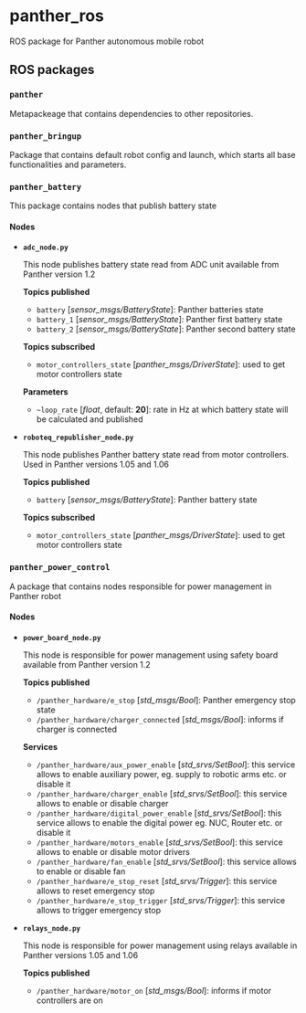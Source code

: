 # panther_ros
ROS package for Panther autonomous mobile robot

## ROS packages

### `panther`

Metapackeage that contains dependencies to other repositories.

### `panther_bringup`

Package that contains default robot config and launch, which starts all base functionalities and parameters.

### `panther_battery`

This package contains nodes that publish battery state

#### Nodes
- **`adc_node.py`**

  This node publishes battery state read from ADC unit available from Panther version 1.2

  **Topics published**

  - `battery` [*sensor_msgs/BatteryState*]: Panther batteries state
  - `battery_1` [*sensor_msgs/BatteryState*]: Panther first battery state
  - `battery_2` [*sensor_msgs/BatteryState*]: Panther second battery state

  **Topics subscribed**

  - `motor_controllers_state` [*panther_msgs/DriverState*]: used to get motor controllers state

  **Parameters**

  - `~loop_rate` [*float*, default: **20**]: rate in Hz at which battery state will be calculated and published

- **`roboteq_republisher_node.py`**

  This node publishes Panther battery state read from motor controllers. Used in Panther versions 1.05 and 1.06

  **Topics published**

  - `battery` [*sensor_msgs/BatteryState*]: Panther battery state

  **Topics subscribed**

  - `motor_controllers_state` [*panther_msgs/DriverState*]: used to get motor controllers state

### `panther_power_control`

A package that contains nodes responsible for power management in Panther robot

#### Nodes

- **`power_board_node.py`**

  This node is responsible for power management using safety board available from Panther version 1.2

  **Topics published**

  - `/panther_hardware/e_stop` [*std_msgs/Bool*]: Panther emergency stop state
  - `/panther_hardware/charger_connected` [*std_msgs/Bool*]: informs if charger is connected

  **Services**

  - `/panther_hardware/aux_power_enable` [*std_srvs/SetBool*]: this service allows to enable auxiliary power, eg. supply to robotic arms etc. or disable it
  - `/panther_hardware/charger_enable` [*std_srvs/SetBool*]: this service allows to enable or disable charger
  - `/panther_hardware/digital_power_enable` [*std_srvs/SetBool*]: this service allows to enable the digital power eg. NUC, Router etc. or disable it
  - `/panther_hardware/motors_enable` [*std_srvs/SetBool*]: this service allows to enable or disable motor drivers
  - `/panther_hardware/fan_enable` [*std_srvs/SetBool*]: this service allows to enable or disable fan
  - `/panther_hardware/e_stop_reset` [*std_srvs/Trigger*]: this service allows to reset emergency stop
  - `/panther_hardware/e_stop_trigger` [*std_srvs/Trigger*]: this service allows to trigger emergency stop

- **`relays_node.py`**

  This node is responsible for power management using relays available in Panther versions 1.05 and 1.06

  **Topics published**

  - `/panther_hardware/motor_on` [*std_msgs/Bool*]: informs if motor controllers are on

